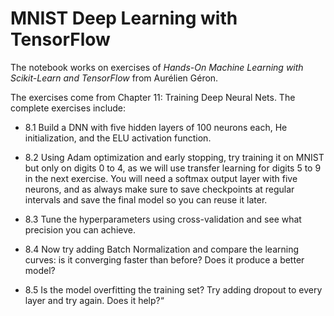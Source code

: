 # MNIST Deep Learning with TensorFlow

The notebook works on exercises of *Hands-On Machine Learning with Scikit-Learn and TensorFlow* from Aurélien Géron.

The exercises come from Chapter 11: Training Deep Neural Nets. The complete exercises include:

- 8.1 Build a DNN with five hidden layers of 100 neurons each, He initialization, and the ELU activation function.

- 8.2 Using Adam optimization and early stopping, try training it on MNIST but only on digits 0 to 4, as we will use transfer learning for digits 5 to 9 in the next exercise. You will need a softmax output layer with five neurons, and as always make sure to save checkpoints at regular intervals and save the final model so you can reuse it later.

- 8.3 Tune the hyperparameters using cross-validation and see what precision you can achieve.

- 8.4 Now try adding Batch Normalization and compare the learning curves: is it converging faster than before? Does it produce a better model?

- 8.5 Is the model overfitting the training set? Try adding dropout to every layer and try again. Does it help?“


